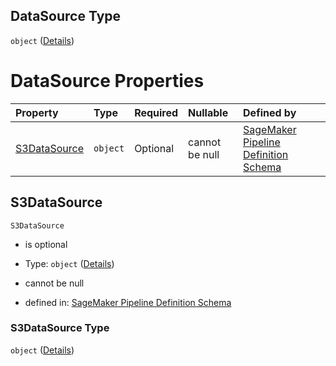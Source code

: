 ## DataSource Type

`object` ([Details](pipeline-definition-definitions-transformstep-properties-arguments-properties-transforminput-properties-datasource.md))

# DataSource Properties

| Property                      | Type     | Required | Nullable       | Defined by                                                                                                                                                                                                                                                                                                                                                                                                        |
| :---------------------------- | :------- | :------- | :------------- | :---------------------------------------------------------------------------------------------------------------------------------------------------------------------------------------------------------------------------------------------------------------------------------------------------------------------------------------------------------------------------------------------------------------- |
| [S3DataSource](#s3datasource) | `object` | Optional | cannot be null | [SageMaker Pipeline Definition Schema](pipeline-definition-definitions-transformstep-properties-arguments-properties-transforminput-properties-datasource-properties-s3datasource.md "https://github.com/jerrypeng7773/sagemaker-model-building-pipeline-definition-JSON-schema/schema/#/definitions/TransformStep/properties/Arguments/properties/TransformInput/properties/DataSource/properties/S3DataSource") |

## S3DataSource



`S3DataSource`

*   is optional

*   Type: `object` ([Details](pipeline-definition-definitions-transformstep-properties-arguments-properties-transforminput-properties-datasource-properties-s3datasource.md))

*   cannot be null

*   defined in: [SageMaker Pipeline Definition Schema](pipeline-definition-definitions-transformstep-properties-arguments-properties-transforminput-properties-datasource-properties-s3datasource.md "https://github.com/jerrypeng7773/sagemaker-model-building-pipeline-definition-JSON-schema/schema/#/definitions/TransformStep/properties/Arguments/properties/TransformInput/properties/DataSource/properties/S3DataSource")

### S3DataSource Type

`object` ([Details](pipeline-definition-definitions-transformstep-properties-arguments-properties-transforminput-properties-datasource-properties-s3datasource.md))
